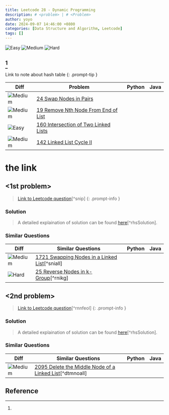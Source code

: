 ```yaml
---
title: Leetcode 28 - Dynamic Programming
description: # <problem> | # <Problem> 
author: yoyo
date: 2024-09-07 14:46:00 +0800
categories: [Data Structure and Algorithm, Leetcode]
tags: []
---
```


![Easy](https://img.shields.io/badge/Easy-brightgreen) 
![Medium](https://img.shields.io/badge/Medium-yellow)
![Hard](https://img.shields.io/badge/Hard-red)

## <Topic> [^dmsxl] 
Link to note about hash table {: .prompt-tip }

| Diff                                                                                                | Problem                                                                                 | Python | Java |
|-----------------------------------------------------------------------------------------------------|-----------------------------------------------------------------------------------------|--------|------|
| ![Medium](https://img.shields.io/badge/Medium-yellow)                                               | [24 Swap Nodes in Pairs](#the-link)                                          |        |      |
| ![Medium](https://img.shields.io/badge/Medium-yellow)                                               | [19 Remove Nth Node From End of List](#the-link)                |        |      |
| ![Easy](https://img.shields.io/badge/Easy-brightgreen)                                              | [160 Intersection of Two Linked Lists](#the-link)               |        |      |
| ![Medium](https://img.shields.io/badge/Medium-yellow)                                               | [142 Linked List Cycle II](#the-link)                                       |        |      |

# the link

## <1st problem>

> [Link to Leetcode question](https://leetcode.com/problems/swap-nodes-in-pairs/description/)[^snip]
{: .prompt-info }


### Solution

> A detailed explaination of solution can be found [here](https://programmercarl.com/0151.翻转字符串里的单词.html)[^rhsSolution].

### Similar Questions

| Diff                                                                                                 | Similar Questions                                                                                       | Python | Java |
|------------------------------------------------------------------------------------------------------|---------------------------------------------------------------------------------------------------------|--------|------|
| ![Medium](https://img.shields.io/badge/Medium-yellow)                                                | [1721 Swapping Nodes in a Linked List](https://leetcode.com/problems/swapping-nodes-in-a-linked-list/description/)[^sniall] |        |      |
| ![Hard](https://img.shields.io/badge/Hard-red)                                                       | [25 Reverse Nodes in k-Group](https://leetcode.com/problems/reverse-nodes-in-k-group/)[^rnikg]          |        |      |


## <2nd problem>

> [Link to Leetcode question](https://leetcode.com/problems/remove-nth-node-from-end-of-list/description/)[^rnnfeol]
{: .prompt-info }


### Solution

> A detailed explaination of solution can be found [here](https://programmercarl.com/0151.翻转字符串里的单词.html)[^rhsSolution].

### Similar Questions

| Diff                                                                                                 | Similar Questions                                                                                       | Python | Java |
|------------------------------------------------------------------------------------------------------|---------------------------------------------------------------------------------------------------------|--------|------|
| ![Medium](https://img.shields.io/badge/Medium-yellow)                                                | [2095 Delete the Middle Node of a Linked List](https://leetcode.com/problems/delete-the-middle-node-of-a-linked-list/)[^dtmnoall] |        |      |



## Reference
[^dmsxl]:

